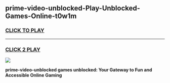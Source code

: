 
## prime-video-unblocked-Play-Unblocked-Games-Online-t0w1m
<h3>
<a href="https://premium76.site?title=prime-video-unblocked&ref=25A">CLICK TO PLAY</a></h3>
<hr>

<h3>
<a href="https://premium76.site?title=prime-video-unblocked&ref=25A">CLICK 2 PLAY</a>
  
</h3>

<a href="https://premium76.site?title=prime-video-unblocked&ref=25A"><img src="https://clearcache.store/games.png"></a>


**prime-video-unblocked games unblocked: Your Gateway to Fun and Accessible Online Gaming**
